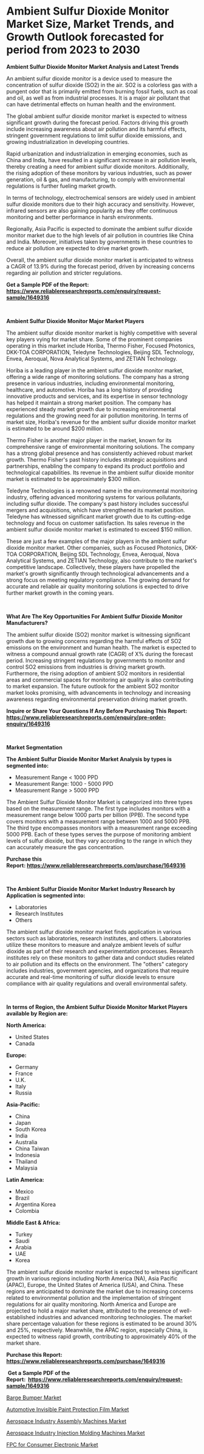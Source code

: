 <p><h1>Ambient Sulfur Dioxide Monitor Market Size, Market Trends, and Growth Outlook forecasted for period from 2023 to 2030</h1></p><p><strong>Ambient Sulfur Dioxide Monitor Market Analysis and Latest Trends</strong></p>
<p><p>An ambient sulfur dioxide monitor is a device used to measure the concentration of sulfur dioxide (SO2) in the air. SO2 is a colorless gas with a pungent odor that is primarily emitted from burning fossil fuels, such as coal and oil, as well as from industrial processes. It is a major air pollutant that can have detrimental effects on human health and the environment.</p><p>The global ambient sulfur dioxide monitor market is expected to witness significant growth during the forecast period. Factors driving this growth include increasing awareness about air pollution and its harmful effects, stringent government regulations to limit sulfur dioxide emissions, and growing industrialization in developing countries.</p><p>Rapid urbanization and industrialization in emerging economies, such as China and India, have resulted in a significant increase in air pollution levels, thereby creating a need for ambient sulfur dioxide monitors. Additionally, the rising adoption of these monitors by various industries, such as power generation, oil & gas, and manufacturing, to comply with environmental regulations is further fueling market growth.</p><p>In terms of technology, electrochemical sensors are widely used in ambient sulfur dioxide monitors due to their high accuracy and sensitivity. However, infrared sensors are also gaining popularity as they offer continuous monitoring and better performance in harsh environments.</p><p>Regionally, Asia Pacific is expected to dominate the ambient sulfur dioxide monitor market due to the high levels of air pollution in countries like China and India. Moreover, initiatives taken by governments in these countries to reduce air pollution are expected to drive market growth.</p><p>Overall, the ambient sulfur dioxide monitor market is anticipated to witness a CAGR of 13.9% during the forecast period, driven by increasing concerns regarding air pollution and stricter regulations.</p></p>
<p><strong>Get a Sample PDF of the Report:&nbsp; <a href="https://www.reliableresearchreports.com/enquiry/request-sample/1649316">https://www.reliableresearchreports.com/enquiry/request-sample/1649316</a></strong></p>
<p>&nbsp;</p>
<p><strong>Ambient Sulfur Dioxide Monitor Major Market Players</strong></p>
<p><p>The ambient sulfur dioxide monitor market is highly competitive with several key players vying for market share. Some of the prominent companies operating in this market include Horiba, Thermo Fisher, Focused Photonics, DKK-TOA CORPORATION, Teledyne Technologies, Beijing SDL Technology, Envea, Aeroqual, Nova Analytical Systems, and ZETIAN Technology.</p><p>Horiba is a leading player in the ambient sulfur dioxide monitor market, offering a wide range of monitoring solutions. The company has a strong presence in various industries, including environmental monitoring, healthcare, and automotive. Horiba has a long history of providing innovative products and services, and its expertise in sensor technology has helped it maintain a strong market position. The company has experienced steady market growth due to increasing environmental regulations and the growing need for air pollution monitoring. In terms of market size, Horiba's revenue for the ambient sulfur dioxide monitor market is estimated to be around $200 million.</p><p>Thermo Fisher is another major player in the market, known for its comprehensive range of environmental monitoring solutions. The company has a strong global presence and has consistently achieved robust market growth. Thermo Fisher's past history includes strategic acquisitions and partnerships, enabling the company to expand its product portfolio and technological capabilities. Its revenue in the ambient sulfur dioxide monitor market is estimated to be approximately $300 million.</p><p>Teledyne Technologies is a renowned name in the environmental monitoring industry, offering advanced monitoring systems for various pollutants, including sulfur dioxide. The company's past history includes successful mergers and acquisitions, which have strengthened its market position. Teledyne has witnessed significant market growth due to its cutting-edge technology and focus on customer satisfaction. Its sales revenue in the ambient sulfur dioxide monitor market is estimated to exceed $150 million.</p><p>These are just a few examples of the major players in the ambient sulfur dioxide monitor market. Other companies, such as Focused Photonics, DKK-TOA CORPORATION, Beijing SDL Technology, Envea, Aeroqual, Nova Analytical Systems, and ZETIAN Technology, also contribute to the market's competitive landscape. Collectively, these players have propelled the market's growth significantly through technological advancements and a strong focus on meeting regulatory compliance. The growing demand for accurate and reliable air quality monitoring solutions is expected to drive further market growth in the coming years.</p></p>
<p>&nbsp;</p>
<p><strong>What Are The Key Opportunities For Ambient Sulfur Dioxide Monitor Manufacturers?</strong></p>
<p><p>The ambient sulfur dioxide (SO2) monitor market is witnessing significant growth due to growing concerns regarding the harmful effects of SO2 emissions on the environment and human health. The market is expected to witness a compound annual growth rate (CAGR) of X% during the forecast period. Increasing stringent regulations by governments to monitor and control SO2 emissions from industries is driving market growth. Furthermore, the rising adoption of ambient SO2 monitors in residential areas and commercial spaces for monitoring air quality is also contributing to market expansion. The future outlook for the ambient SO2 monitor market looks promising, with advancements in technology and increasing awareness regarding environmental preservation driving market growth.</p></p>
<p><strong>Inquire or Share Your Questions If Any Before Purchasing This Report: <a href="https://www.reliableresearchreports.com/enquiry/pre-order-enquiry/1649316">https://www.reliableresearchreports.com/enquiry/pre-order-enquiry/1649316</a></strong></p>
<p>&nbsp;</p>
<p><strong>Market Segmentation</strong></p>
<p><strong>The Ambient Sulfur Dioxide Monitor Market Analysis by types is segmented into:</strong></p>
<p><ul><li>Measurement Range < 1000 PPD</li><li>Measurement Range: 1000 - 5000 PPD</li><li>Measurement Range > 5000 PPD</li></ul></p>
<p><p>The Ambient Sulfur Dioxide Monitor Market is categorized into three types based on the measurement range. The first type includes monitors with a measurement range below 1000 parts per billion (PPB). The second type covers monitors with a measurement range between 1000 and 5000 PPB. The third type encompasses monitors with a measurement range exceeding 5000 PPB. Each of these types serves the purpose of monitoring ambient levels of sulfur dioxide, but they vary according to the range in which they can accurately measure the gas concentration.</p></p>
<p><strong>Purchase this Report:&nbsp;<a href="https://www.reliableresearchreports.com/purchase/1649316">https://www.reliableresearchreports.com/purchase/1649316</a></strong></p>
<p>&nbsp;</p>
<p><strong>The Ambient Sulfur Dioxide Monitor Market Industry Research by Application is segmented into:</strong></p>
<p><ul><li>Laboratories</li><li>Research Institutes</li><li>Others</li></ul></p>
<p><p>The ambient sulfur dioxide monitor market finds application in various sectors such as laboratories, research institutes, and others. Laboratories utilize these monitors to measure and analyze ambient levels of sulfur dioxide as part of their research and experimentation processes. Research institutes rely on these monitors to gather data and conduct studies related to air pollution and its effects on the environment. The "others" category includes industries, government agencies, and organizations that require accurate and real-time monitoring of sulfur dioxide levels to ensure compliance with air quality regulations and overall environmental safety.</p></p>
<p>&nbsp;</p>
<p><strong>In terms of Region, the Ambient Sulfur Dioxide Monitor Market Players available by Region are:</strong></p>
<p>
    <p> <strong> North America: </strong>
        <ul>
            <li>United States</li>
            <li>Canada</li>
        </ul>
        </p> 
    <p> <strong> Europe: </strong>
        <ul>
            <li>Germany</li>
            <li>France</li>
            <li>U.K.</li>
            <li>Italy</li>
            <li>Russia</li>
        </ul>
        </p> 
    <p> <strong> Asia-Pacific: </strong>
        <ul>
            <li>China</li>
            <li>Japan</li>
            <li>South Korea</li>
            <li>India</li>
            <li>Australia</li>
            <li>China Taiwan</li>
            <li>Indonesia</li>
            <li>Thailand</li>
            <li>Malaysia</li>
        </ul>
        </p> 
    <p> <strong> Latin America: </strong>
        <ul>
            <li>Mexico</li>
            <li>Brazil</li>
            <li>Argentina Korea</li>
            <li>Colombia</li>
        </ul>
        </p> 
    <p> <strong> Middle East & Africa: </strong>
        <ul>
            <li>Turkey</li>
            <li>Saudi</li>
            <li>Arabia</li>
            <li>UAE</li>
            <li>Korea</li>
        </ul>
    </p>
    </p>
<p><p>The ambient sulfur dioxide monitor market is expected to witness significant growth in various regions including North America (NA), Asia Pacific (APAC), Europe, the United States of America (USA), and China. These regions are anticipated to dominate the market due to increasing concerns related to environmental pollution and the implementation of stringent regulations for air quality monitoring. North America and Europe are projected to hold a major market share, attributed to the presence of well-established industries and advanced monitoring technologies. The market share percentage valuation for these regions is estimated to be around 30% and 25%, respectively. Meanwhile, the APAC region, especially China, is expected to witness rapid growth, contributing to approximately 40% of the market share.</p></p>
<p><strong>Purchase this Report: <a href="https://www.reliableresearchreports.com/purchase/1649316">https://www.reliableresearchreports.com/purchase/1649316</a></strong></p>
<p>&nbsp;<strong>Get a Sample PDF of the Report:&nbsp;&nbsp;<a href="https://www.reliableresearchreports.com/enquiry/request-sample/1649316">https://www.reliableresearchreports.com/enquiry/request-sample/1649316</a></strong></p>
<p><strong></strong></p>
<p><p><a href="https://www.linkedin.com/pulse/barge-bumper-market-insights-players-forecast-till/">Barge Bumper Market</a></p><p><a href="https://github.com/amonskiyk/Market-Research-Report-List-1/blob/main/automotive-invisible-paint-protection-film-market.md">Automotive Invisible Paint Protection Film Market</a></p><p><a href="https://medium.com/@barttrantow2023/aerospace-industry-assembly-machines-market-analysis-and-sze-forecasted-for-period-from-2023-to-49e49d264f9c">Aerospace Industry Assembly Machines Market</a></p><p><a href="https://medium.com/@lincolnfeil/aerospace-industry-injection-molding-machines-market-insight-market-trends-growth-forecasted-cf04267b2f9f">Aerospace Industry Injection Molding Machines Market</a></p><p><a href="https://github.com/surverupesha/Market-Research-Report-List-1/blob/main/fpc-for-consumer-electronic-market.md">FPC for Consumer Electronic Market</a></p></p>